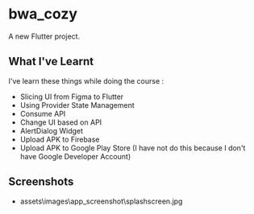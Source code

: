 # bwa_cozy

A new Flutter project.

## What I've Learnt

I've learn these things while doing the course :
- Slicing UI from Figma to Flutter
- Using Provider State Management
- Consume API 
- Change UI based on API
- AlertDialog Widget
- Upload APK to Firebase
- Upload APK to Google Play Store (I have not do this because I don't have Google Developer Account)

## Screenshots

- assets\images\app_screenshot\splashscreen.jpg
